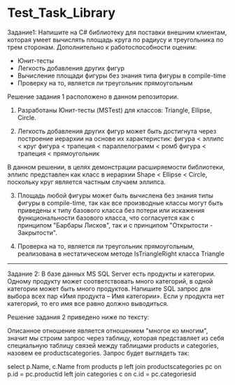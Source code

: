 # Test_Task_Library

Задание1:
Напишите на C# библиотеку для поставки внешним клиентам, которая умеет вычислять площадь круга 
по радиусу и треугольника по трем сторонам. Дополнительно к работоспособности оценим:
- Юнит-тесты
- Легкость добавления других фигур
- Вычисление площади фигуры без знания типа фигуры в compile-time
- Проверку на то, является ли треугольник прямоугольным

Решение задания 1 расположено в данном репозитории.

1. Разработаны Юнит-тесты (MSTest) для классов: Triangle, Ellipse, Circle.

2. Легкость добавления других фигур может быть достигнута через построение иерархии на основе их характеристик:
фигура < эллипс < круг
фигура < трапеция < параллелограмм < ромб
фигура < трапеция < прямоугольник 

В данном решении, в целях демонстрации расширяемости библиотеки, эллипс представлен как класс в иерархии 
Shape < Ellipse < Circle, поскольку круг является частным случаем эллипса.

3. Площадь любой фигуры может быть вычислена без знания типы фигуры в compile-time, так как все 
производные классы могут быть приведены к типу базового класса без потери или искажения функциональности
базового класса, что согласуется как с принципом "Барбары Лисков", так и с принципом "Открытости - Закрытости".

4. Проверка на то, является ли треугольник прямоугольным, реализована в нестатическом методе IsTriangleRight класса Triangle 

************************************************************

Задание 2:
В базе данных MS SQL Server есть продукты и категории. Одному продукту может соответствовать 
много категорий, в одной категории может быть много продуктов. Напишите SQL запрос для выбора 
всех пар «Имя продукта – Имя категории». Если у продукта нет категорий, то его имя все равно 
должно выводиться.

Решение задания 2 приведено ниже по тексту:

Описанное отношение является отношением "многое ко многим", значит мы строим запрос через таблицу, 
которая представляет из себя специальную таблицу связей между таблицами products и categories, 
назовем ее  productscategories. Запрос будет выглядеть так:

select p.Name, c.Name
from products p
left join productscategories pc on p.id = pc.productid
left join categories c on c.id = pc.categoriesid
